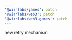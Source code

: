 ```yaml
---
'@winrlabs/games': patch
'@winrlabs/web3': patch
'@winrlabs/web3-games': patch
---
```


new retry mechanism
